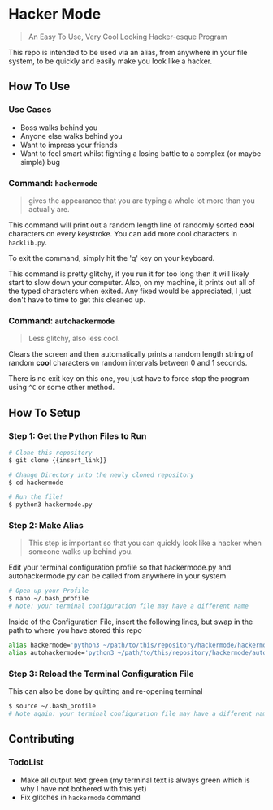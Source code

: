 # Hacker Mode

>An Easy To Use, Very Cool Looking Hacker-esque Program

This repo is intended to be used via an alias, from anywhere in your file system, to be quickly and easily make you look like a hacker.

## How To Use

### Use Cases

- Boss walks behind you
- Anyone else walks behind you
- Want to impress your friends
- Want to feel smart whilst fighting a losing battle to a complex (or maybe simple) bug

### Command: `hackermode`

> gives the appearance that you are typing a whole lot more than you actually are.

This command will print out a random length line of randomly sorted **cool** characters on every keystroke. You can add more cool characters in `hacklib.py`.

To exit the command, simply hit the 'q' key on your keyboard.

This command is pretty glitchy, if you run it for too long then it will likely start to slow down your computer. Also, on my machine, it prints out all of the typed characters when exited. Any fixed would be appreciated, I just don't have to time to get this cleaned up.

### Command: `autohackermode`

>Less glitchy, also less cool.

Clears the screen and then automatically prints a random length string of random **cool** characters on random intervals between 0 and 1 seconds.

There is no exit key on this one, you just have to force stop the program using `^C` or some other method.



## How To Setup

### Step 1: Get the Python Files to Run

```bash
# Clone this repository
$ git clone {{insert_link}}

# Change Directory into the newly cloned repository
$ cd hackermode

# Run the file!
$ python3 hackermode.py
```

### Step 2: Make Alias 

> This step is important so that you can quickly look like a hacker when someone walks up behind you.

Edit your terminal configuration profile so that hackermode.py and autohackermode.py can be called from anywhere in your system

```bash
# Open up your Profile 
$ nano ~/.bash_profile 
# Note: your terminal configuration file may have a different name
```

Inside of the Configuration File, insert the following lines, but swap in the path to where you have stored this repo

```bash
alias hackermode='python3 ~/path/to/this/repository/hackermode/hackermode.py'
alias autohackermode='python3 ~/path/to/this/repository/hackermode/autohackermode.py'
```

### Step 3: Reload the Terminal Configuration File

This can also be done by quitting and re-opening terminal

```bash
$ source ~/.bash_profile
# Note again: your terminal configuration file may have a different name
```

## Contributing

### TodoList

- Make all output text green (my terminal text is always green which is why I have not bothered with this yet)
- Fix glitches in `hackermode` command

